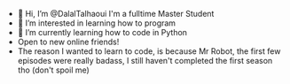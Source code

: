 - 👋 Hi, I’m @DalalTalhaoui I'm a fulltime Master Student
- 👀 I’m interested in learning how to program
- 🌱 I’m currently learning how to code in Python
- Open to new online friends!
- The reason I wanted to learn to code, is because Mr Robot, the first few episodes were really badass, I still haven't completed the first season tho (don't spoil me)

<!---
DalalTalhaoui/DalalTalhaoui is a ✨ special ✨ repository because its `README.md` (this file) appears on your GitHub profile.
You can click the Preview link to take a look at your changes.
--->
